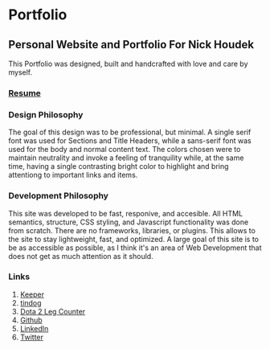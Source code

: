 # Portfolio
## Personal Website and Portfolio For Nick Houdek

This Portfolio was designed, built and handcrafted with love and care by myself.

### [Resume](/resume.pdf)

### Design Philosophy
The goal of this design was to be professional, but minimal. A single serif font was used for Sections and Title Headers, while a sans-serif font was used for the body and normal content text. The colors chosen were to maintain neutrality and invoke a feeling of tranquility while, at the same time, having a single contrasting bright color to highlight and bring attentiong to important links and items.

### Development Philosophy
This site was developed to be fast, responive, and accesible. All HTML semantics, structure, CSS styling, and Javascript functionality was done from scratch. There are no frameworks, libraries, or plugins. This allows to the site to stay lightweight, fast, and optimized. A large goal of this site is to be as accessible as possible, as I think it's an area of Web Development that does not get as much attention as it should.

### Links
1. [Keeper](https://houdek-keeper.herokuapp.com/)
2. [tindog](https://nrhoudek.github.io/tindog/)
3. [Dota 2 Leg Counter](https://nrhoudek.github.io/Dota2-Leg-Counter/)
4. [Github](https://github.com/nrhoudek)
5. [LinkedIn](https://www.linkedin.com/in/nhoudek/)
6. [Twitter](https://twitter.com/NHoudek)
